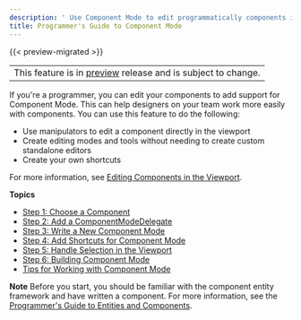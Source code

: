 ```yaml
---
description: ' Use Component Mode to edit programmatically components in Open 3D Engine. '
title: Programmer's Guide to Component Mode
---
```


{{< preview-migrated >}}

|  |
| --- |
| This feature is in [preview](/docs/userguide/ly-glos-chap#preview) release and is subject to change\.  |

If you're a programmer, you can edit your components to add support for Component Mode\. This can help designers on your team work more easily with components\. You can use this feature to do the following:
+ Use manipulators to edit a component directly in the viewport
+ Create editing modes and tools without needing to create custom standalone editors
+ Create your own shortcuts

For more information, see [Editing Components in the Viewport](/docs/userguide/edit-mode-for-components.md)\.

**Topics**
+ [Step 1: Choose a Component](/docs/userguide/adding-component-mode.md)
+ [Step 2: Add a ComponentModeDelegate](/docs/user-guide/tutorials/engine/components/2.md)
+ [Step 3: Write a New Component Mode](/docs/user-guide/tutorials/engine/components/3.md)
+ [Step 4: Add Shortcuts for Component Mode](/docs/user-guide/tutorials/engine/components/4.md)
+ [Step 5: Handle Selection in the Viewport](/docs/user-guide/tutorials/engine/components/5.md)
+ [Step 6: Building Component Mode](/docs/user-guide/tutorials/engine/components/6.md)
+ [Tips for Working with Component Mode](/docs/userguide/additional-tips-for-component-mode.md)

**Note**
Before you start, you should be familiar with the component entity framework and have written a component\. For more information, see the [Programmer's Guide to Entities and Components](/docs/user-guide/features/engine/components)\.
